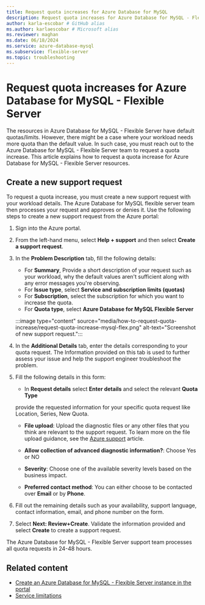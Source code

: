 ```yaml
---
title: Request quota increases for Azure Database for MySQL
description: Request quota increases for Azure Database for MySQL - Flexible Server resources.
author: karla-escobar # GitHub alias
ms.author: karlaescobar # Microsoft alias
ms.reviewer: maghan
ms.date: 06/18/2024
ms.service: azure-database-mysql
ms.subservice: flexible-server
ms.topic: troubleshooting
---
```


# Request quota increases for Azure Database for MySQL - Flexible Server

The resources in Azure Database for MySQL - Flexible Server have default quotas/limits. However, there might be a case where your workload needs more quota than the default value. In such case, you must reach out to the Azure Database for MySQL - Flexible Server team to request a quota increase. This article explains how to request a quota increase for Azure Database for MySQL - Flexible Server resources.

## Create a new support request

To request a quota increase, you must create a new support request with your workload details. The Azure Database for MySQL flexible server team then processes your request and approves or denies it. Use the following steps to create a new support request from the Azure portal:

1. Sign into the Azure portal.

1. From the left-hand menu, select **Help + support** and then select **Create a support request**.

1. In the **Problem Description** tab, fill the following details:

   - For **Summary**, Provide a short description of your request such as your workload, why the default values aren't sufficient along with any error messages you're observing.
   - For **Issue type**, select **Service and subscription limits (quotas)**
   - For **Subscription**, select the subscription for which you want to increase the quota.
   - For **Quota type**, select **Azure Database for MySQL Flexible Server**

   :::image type="content" source="media/how-to-request-quota-increase/request-quota-increase-mysql-flex.png" alt-text="Screenshot of new support request.":::

1. In the **Additional Details** tab, enter the details corresponding to your quota request. The Information provided on this tab is used to further assess your issue and help the support engineer troubleshoot the problem.
1. Fill the following details in this form:

   - In  **Request details** select **Enter details** and select the relevant **Quota Type**

   provide the requested information for your specific quota request like Location, Series, New Quota.

   - **File upload**: Upload the diagnostic files or any other files that you think are relevant to the support request. To learn more on the file upload guidance, see the [Azure support](/azure/azure-portal/supportability/how-to-manage-azure-support-request#upload-files) article.

   - **Allow collection of advanced ​diagnostic information?​**: Choose Yes or NO

   - **Severity**: Choose one of the available severity levels based on the business impact.

   - **Preferred contact method**: You can either choose to be contacted over **Email** or by **Phone**.

1. Fill out the remaining details such as your availability, support language, contact information, email, and phone number on the form.

1. Select **Next: Review+Create**. Validate the information provided and select **Create** to create a support request.

The Azure Database for MySQL - Flexible Server support team processes all quota requests in 24-48 hours.

## Related content

- [Create an Azure Database for MySQL - Flexible Server instance in the portal](/azure/mysql/flexible-server/quickstart-create-server-portal)
- [Service limitations](/azure/mysql/flexible-server/concepts-limitations)
